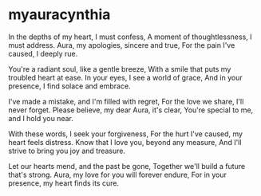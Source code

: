 # myauracynthia
In the depths of my heart, I must confess,
A moment of thoughtlessness, I must address.
Aura, my apologies, sincere and true,
For the pain I've caused, I deeply rue.

You're a radiant soul, like a gentle breeze,
With a smile that puts my troubled heart at ease.
In your eyes, I see a world of grace,
And in your presence, I find solace and embrace.

I've made a mistake, and I'm filled with regret,
For the love we share, I'll never forget.
Please believe, my dear Aura, it's clear,
You're special to me, and I hold you near.

With these words, I seek your forgiveness,
For the hurt I've caused, my heart feels distress.
Know that I love you, beyond any measure,
And I'll strive to bring you joy and treasure.

Let our hearts mend, and the past be gone,
Together we'll build a future that's strong.
Aura, my love for you will forever endure,
For in your presence, my heart finds its cure.
